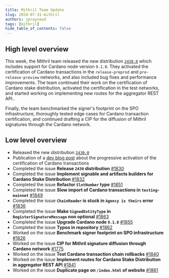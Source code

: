 ```yaml
---
title: Mithril Team Update
slug: 2024-07-31-mithril
authors: jpraynaud
tags: [mithril]
hide_table_of_contents: false
---
```


## High level overview

This week, the Mithril team released the new distribution [`2430.0`](https://github.com/input-output-hk/mithril/releases/tag/2430.0) which includes support for Cardano node version `9.1.0`. They activated the certification of Cardano transactions in the `release-preprod` and `pre-release-preview` networks, and also included bug fixes and performance improvements. The team continued their work on the certification of Cardano stake distribution, activated the certification in the test networks, and started working on implementing new routes for the aggregator REST API.. 

Finally, the team benchmarked the signer's footprint on the SPO infrastructure, thoroughly tested edge cases for Cardano transaction certification, and continued drafting a CIP for the diffusion of Mithril signatures through the Cardano network.

## Low level overview
- Released the new distribution [`2430.0`](https://github.com/input-output-hk/mithril/releases/tag/2430.0)
- Publication of a [dev blog post](https://mithril.network/doc/dev-blog/2024/07/30/cardano-transaction-certification) about the progressive activation of the certification of Cardano transactions
- Completed the issue **Release `2430` distribution** [#1830](https://github.com/input-output-hk/mithril/issues/1830)
- Completed the issue **Implement signable and artifacts builders for Cardano Stake Distribution** [#1832](https://github.com/input-output-hk/mithril/issues/1832)
- Completed the issue **Refactor `SlotNumber` type** [#1851](https://github.com/input-output-hk/mithril/issues/1851)
- Completed the issue **Slow import of Cardano transactions in `testing-mainnet`** [#1849](https://github.com/input-output-hk/mithril/issues/1849)
- Completed the issue **`ChainReader` is stuck in `Agency is theirs` error** [#1836](https://github.com/input-output-hk/mithril/issues/1836)
- Completed the issue **Make `SignedEntityType` in `RegisterSignatureMessage` non optional** [#1863](https://github.com/input-output-hk/mithril/issues/1863)
- Completed the issue **Upgrade Cardano node `9.1.0`** [#1855](https://github.com/input-output-hk/mithril/issues/1855)
- Completed the issue **Typos in repository** [#1862](https://github.com/input-output-hk/mithril/issues/1862)
- Worked on the issue **Benchmark signer footprint on SPO infrastructure** [#1826](https://github.com/input-output-hk/mithril/issues/1826)
- Worked on the issue **CIP for Mithril signature diffusion through Cardano network** [#1775](https://github.com/input-output-hk/mithril/issues/1775)
- Worked on the issue **Test Cardano transaction chain rollbacks** [#1840](https://github.com/input-output-hk/mithril/issues/1840)
- Worked on the issue **Implement routes for Cardano Stake Distribution in aggregator REST API** [#1841](https://github.com/input-output-hk/mithril/issues/1841)
- Worked on the issue **Duplicate page on `/index.html` of website** [#1861](https://github.com/input-output-hk/mithril/issues/1861)




